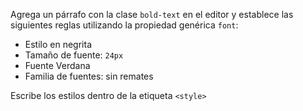 Agrega un párrafo con la clase `bold-text` en el editor y establece las siguientes reglas utilizando la propiedad genérica `font`:

* Estilo en negrita
* Tamaño de fuente: `24px`
* Fuente Verdana
* Familia de fuentes: sin remates

Escribe los estilos dentro de la etiqueta `<style>`
